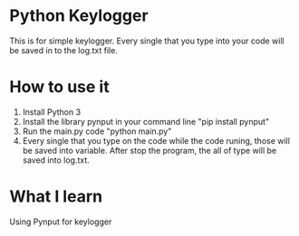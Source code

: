 # Python Keylogger
This is for simple keylogger. 
Every single that you type into your code will be saved in to the log.txt file.

# How to use it
1. Install Python 3
2. Install the library pynput in your command line "pip install pynput"
3. Run the main.py code "python main.py"
4. Every single that you type on the code while the code runing, those will be saved into variable. After stop the program, the all of type will be saved into log.txt.

# What I learn
Using Pynput for keylogger
